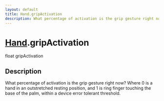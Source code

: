 ```yaml
---
layout: default
title: Hand.gripActivation
description: What percentage of activation is the grip gesture right now? Where 0 is a hand in an outstretched resting position, and 1 is ring finger touching the base of the palm, within a device error tolerant threshold.
---
```

# [Hand]({{site.url}}/Pages/Reference/Hand.html).gripActivation

<div class='signature' markdown='1'>
float gripActivation
</div>

## Description
What percentage of activation is the grip gesture right
now? Where 0 is a hand in an outstretched resting position, and 1
is ring finger touching the base of the palm, within a device
error tolerant threshold.

